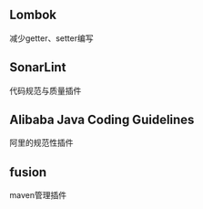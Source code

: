 ## Lombok
减少getter、setter编写
## SonarLint
代码规范与质量插件
## Alibaba Java Coding Guidelines
阿里的规范性插件
## fusion
maven管理插件
